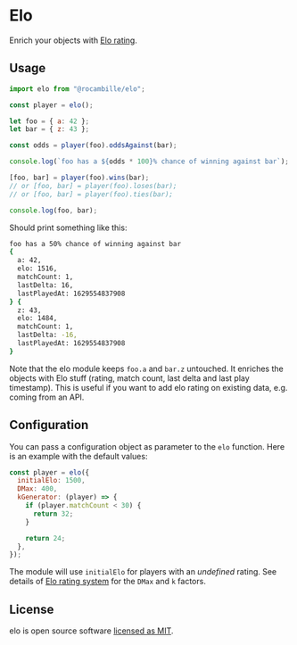 # Elo

Enrich your objects with [Elo rating](https://en.wikipedia.org/wiki/Elo_rating_system).

## Usage

```js
import elo from "@rocambille/elo";

const player = elo();

let foo = { a: 42 };
let bar = { z: 43 };

const odds = player(foo).oddsAgainst(bar);

console.log(`foo has a ${odds * 100}% chance of winning against bar`);

[foo, bar] = player(foo).wins(bar);
// or [foo, bar] = player(foo).loses(bar);
// or [foo, bar] = player(foo).ties(bar);

console.log(foo, bar);
```

Should print something like this:

```bash
foo has a 50% chance of winning against bar
{
  a: 42,
  elo: 1516,
  matchCount: 1,
  lastDelta: 16,
  lastPlayedAt: 1629554837908
} {
  z: 43,
  elo: 1484,
  matchCount: 1,
  lastDelta: -16,
  lastPlayedAt: 1629554837908
}
```

Note that the elo module keeps `foo.a` and `bar.z` untouched.
It enriches the objects with Elo stuff (rating, match count, last delta and last play timestamp).
This is useful if you want to add elo rating on existing data, e.g. coming from an API.

## Configuration

You can pass a configuration object as parameter to the `elo` function.
Here is an example with the default values:

```js
const player = elo({
  initialElo: 1500,
  DMax: 400,
  kGenerator: (player) => {
    if (player.matchCount < 30) {
      return 32;
    }

    return 24;
  },
});
```

The module will use `initialElo` for players with an _undefined_ rating.
See details of [Elo rating system](https://en.wikipedia.org/wiki/Elo_rating_system) for the `DMax` and `k` factors.

## License

elo is open source software [licensed as MIT](https://github.com/rocambille/elo/blob/main/LICENSE).
